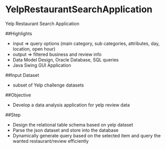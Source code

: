 # YelpRestaurantSearchApplication
Yelp Restaurant Search Application

##Highlights
 - input => query options (main category, sub categories, attributes, day, location, open hour)
 - output => filtered business and review info
 - Data Model Design, Oracle Database, SQL queries
 - Java Swing GUI Application

##Input Dataset
 - subset of Yelp challenge datasets
 
##Objective
 - Develop a data analysis application for yelp review data
 
##Step
 - Design the relational table schema based on yelp dataset
 - Parse the json dataset and store into the database
 - Dynamically generate query based on the selected item and query the wanted restaurant/review efficiently
